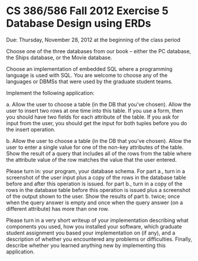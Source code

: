 CS 386/586 Fall 2012  Exercise 5 Database Design using ERDs
============================================================
 
Due: Thursday, November 28, 2012 at the beginning of the class period
 
Choose one of the three databases from our book – either the PC database, the Ships database, or the Movie database.

Choose an implementation of embedded SQL where a programming language is used with SQL.  You are welcome to choose any of the languages or DBMSs that were used by the graduate student teams.

Implement the following application:

a.       Allow the user to choose a table (in the DB that you’ve chosen).  Allow the user to insert two rows at one time into this table.  If you use a form, then you should have two fields for each attribute of the table.  If you ask for input from the user, you should get the input for both tuples before you do the insert operation.

b.      Allow the user to choose a table (in the DB that you’ve chosen).  Allow the user to enter a single value for one of the non-key attributes of the table.  Show the result of a query that includes all of the rows from the table where the attribute value of the row matches the value that the user entered.


Please turn in: your program, your database schema.
For part a., turn in a screenshot of the user input plus a copy of the rows in the database table before and after this operation is issued.
for part b., turn in a copy of the rows in the database table before this operation is issued plus a screenshot of the output shown to the user.
Show the results of part b. twice; once when the query answer is empty and once when the query answer (on a different attribute) has more than one row.
 
Please turn in a very short writeup of your implementation describing what components you used, how you installed your software, which graduate student assignment you based your implementation on (if any), and a description of whether you encountered any problems or difficulties.  Finally, describe whether you learned anything new by implementing this application.